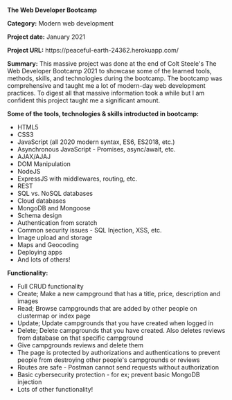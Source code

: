 <p><strong>The Web Developer Bootcamp</strong></p>
<p><strong>Category:</strong> Modern web development</p>
<p><strong>Project date:</strong> January 2021</p>
<p><strong>Project URL:</strong> https://peaceful-earth-24362.herokuapp.com/</p>
<p><strong>Summary:</strong>
  This massive project was done at the end of Colt Steele's The Web Developer Bootcamp 2021 to showcase some of the learned tools, methods, skills, 
  and technologies during the bootcamp. The bootcamp was comprehensive and taught me a lot of modern-day web development practices. To digest 
  all that massive information took a while but I am confident this project taught me a significant amount.
</p>
<strong>Some of the tools, technologies & skills introducted in bootcamp: </strong>
<ul>
  <li>HTML5</li>
  <li>CSS3</li>
  <li>JavaScript (all 2020 modern syntax, ES6, ES2018, etc.)</li>
  <li>Asynchronous JavaScript - Promises, async/await, etc.</li>
  <li>AJAX/AJAJ</li>
  <li>DOM Manipulation</li>
  <li>NodeJS</li>
  <li>ExpressJS with middlewares, routing, etc.</li>
  <li>REST</li>
  <li>SQL vs. NoSQL databases</li>
  <li>Cloud databases</li>
  <li>MongoDB and Mongoose</li>
  <li>Schema design</li>
  <li>Authentication from scratch</li>
  <li>Common security issues - SQL Injection, XSS, etc.</li>
  <li>Image upload and storage</li>
  <li>Maps and Geocoding</li>
  <li>Deploying apps</li>
  <li>And lots of others!</li>
</ul>

<p><strong>Functionality:</strong></p>
<ul>
  <li>Full CRUD functionality</li>
  <li>Create; Make a new campground that has a title, price, description and images</li>
  <li>Read; Browse campgrounds that are added by other people on clustermap or index page </li>
  <li>Update; Update campgrounds that you have created when logged in</li>
  <li>Delete; Delete campgrounds that you have created. Also deletes reviews from database on that specific campground</li>
  <li>Give campgrounds reviews and delete them</li>
  <li>The page is protected by authorizations and authentications to prevent people from destroying other people's campgrounds or reviews</li>
  <li>Routes are safe - Postman cannot send requests without authorization</li>
  <li>Basic cybersecurity protection - for ex; prevent basic MongoDB injection</li>
  <li>Lots of other functionality!</li>
</ul>
